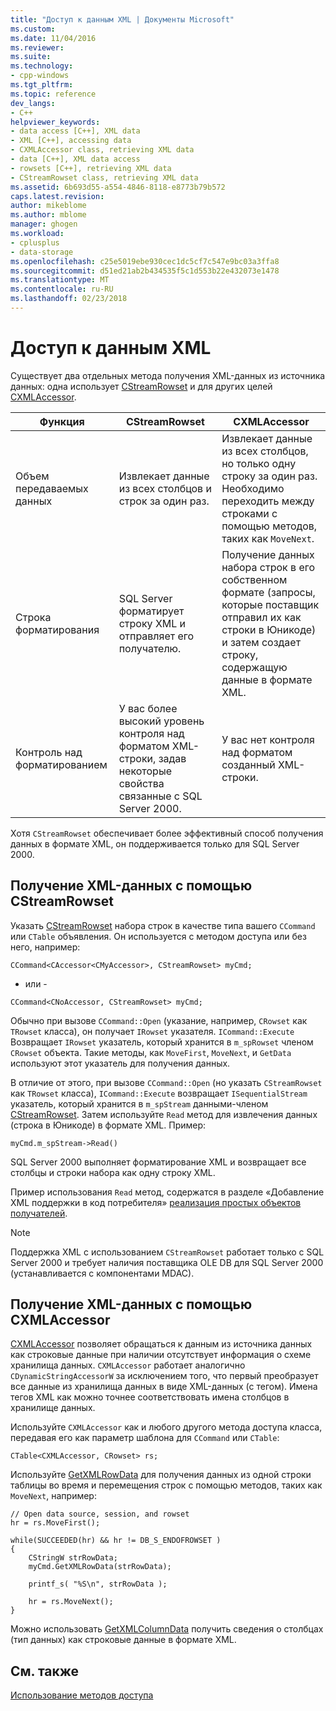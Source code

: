 ```yaml
---
title: "Доступ к данным XML | Документы Microsoft"
ms.custom: 
ms.date: 11/04/2016
ms.reviewer: 
ms.suite: 
ms.technology:
- cpp-windows
ms.tgt_pltfrm: 
ms.topic: reference
dev_langs:
- C++
helpviewer_keywords:
- data access [C++], XML data
- XML [C++], accessing data
- CXMLAccessor class, retrieving XML data
- data [C++], XML data access
- rowsets [C++], retrieving XML data
- CStreamRowset class, retrieving XML data
ms.assetid: 6b693d55-a554-4846-8118-e8773b79b572
caps.latest.revision: 
author: mikeblome
ms.author: mblome
manager: ghogen
ms.workload:
- cplusplus
- data-storage
ms.openlocfilehash: c25e5019ebe930cec1dc5cf7c547e9bc03a3ffa8
ms.sourcegitcommit: d51ed21ab2b434535f5c1d553b22e432073e1478
ms.translationtype: MT
ms.contentlocale: ru-RU
ms.lasthandoff: 02/23/2018
---
```

# <a name="accessing-xml-data"></a>Доступ к данным XML
Существует два отдельных метода получения XML-данных из источника данных: одна использует [CStreamRowset](../../data/oledb/cstreamrowset-class.md) и для других целей [CXMLAccessor](../../data/oledb/cxmlaccessor-class.md).  
  
|Функция|CStreamRowset|CXMLAccessor|  
|-------------------|-------------------|------------------|  
|Объем передаваемых данных|Извлекает данные из всех столбцов и строк за один раз.|Извлекает данные из всех столбцов, но только одну строку за один раз. Необходимо переходить между строками с помощью методов, таких как `MoveNext`.|  
|Строка форматирования|SQL Server форматирует строку XML и отправляет его получателю.|Получение данных набора строк в его собственном формате (запросы, которые поставщик отправил их как строки в Юникоде) и затем создает строку, содержащую данные в формате XML.|  
|Контроль над форматированием|У вас более высокий уровень контроля над форматом XML-строки, задав некоторые свойства связанные с SQL Server 2000.|У вас нет контроля над форматом созданный XML-строки.|  
  
 Хотя `CStreamRowset` обеспечивает более эффективный способ получения данных в формате XML, он поддерживается только для SQL Server 2000.  
  
## <a name="retrieving-xml-data-using-cstreamrowset"></a>Получение XML-данных с помощью CStreamRowset  
 Указать [CStreamRowset](../../data/oledb/cstreamrowset-class.md) набора строк в качестве типа вашего `CCommand` или `CTable` объявления. Он используется с методом доступа или без него, например:  
  
```  
CCommand<CAccessor<CMyAccessor>, CStreamRowset> myCmd;  
```  
  
 - или -  
  
```  
CCommand<CNoAccessor, CStreamRowset> myCmd;  
```  
  
 Обычно при вызове `CCommand::Open` (указание, например, `CRowset` как `TRowset` класса), он получает `IRowset` указателя. `ICommand::Execute` Возвращает `IRowset` указатель, который хранится в `m_spRowset` членом `CRowset` объекта. Такие методы, как `MoveFirst`, `MoveNext`, и `GetData` используют этот указатель для получения данных.  
  
 В отличие от этого, при вызове `CCommand::Open` (но указать `CStreamRowset` как `TRowset` класса), `ICommand::Execute` возвращает `ISequentialStream` указатель, который хранится в `m_spStream` данными-членом [CStreamRowset](../../data/oledb/cstreamrowset-class.md). Затем используйте `Read` метод для извлечения данных (строка в Юникоде) в формате XML. Пример:  
  
```  
myCmd.m_spStream->Read()  
```  
  
 SQL Server 2000 выполняет форматирование XML и возвращает все столбцы и строки набора как одну строку XML.  
  
 Пример использования `Read` метод, содержатся в разделе «Добавление XML поддержки в код потребителя» [реализация простых объектов получателей](../../data/oledb/implementing-a-simple-consumer.md).  
  
> [!NOTE]
>  Поддержка XML с использованием `CStreamRowset` работает только с SQL Server 2000 и требует наличия поставщика OLE DB для SQL Server 2000 (устанавливается с компонентами MDAC).  
  
## <a name="retrieving-xml-data-using-cxmlaccessor"></a>Получение XML-данных с помощью CXMLAccessor  
 [CXMLAccessor](../../data/oledb/cxmlaccessor-class.md) позволяет обращаться к данным из источника данных как строковые данные при наличии отсутствует информация о схеме хранилища данных. `CXMLAccessor` работает аналогично `CDynamicStringAccessorW` за исключением того, что первый преобразует все данные из хранилища данных в виде XML-данных (с тегом). Имена тегов XML как можно точнее соответствовать имена столбцов в хранилище данных.  
  
 Используйте `CXMLAccessor` как и любого другого метода доступа класса, передавая его как параметр шаблона для `CCommand` или `CTable`:  
  
```  
CTable<CXMLAccessor, CRowset> rs;  
```  
  
 Используйте [GetXMLRowData](../../data/oledb/cxmlaccessor-getxmlrowdata.md) для получения данных из одной строки таблицы во время и перемещения строк с помощью методов, таких как `MoveNext`, например:  
  
```  
// Open data source, session, and rowset  
hr = rs.MoveFirst();  

while(SUCCEEDED(hr) && hr != DB_S_ENDOFROWSET )  
{  
    CStringW strRowData;  
    myCmd.GetXMLRowData(strRowData);  
  
    printf_s( "%S\n", strRowData );  
  
    hr = rs.MoveNext();  
}  
```  
  
 Можно использовать [GetXMLColumnData](../../data/oledb/cxmlaccessor-getxmlcolumndata.md) получить сведения о столбцах (тип данных) как строковые данные в формате XML.  
  
## <a name="see-also"></a>См. также  
 [Использование методов доступа](../../data/oledb/using-accessors.md)